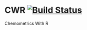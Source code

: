 # CWR [![Build Status](https://travis-ci.org/rwehrens/ChemometricsWithR.svg?branch=master)](https://travis-ci.org/rwehrens/ChemometricsWithR)


Chemometrics With R
